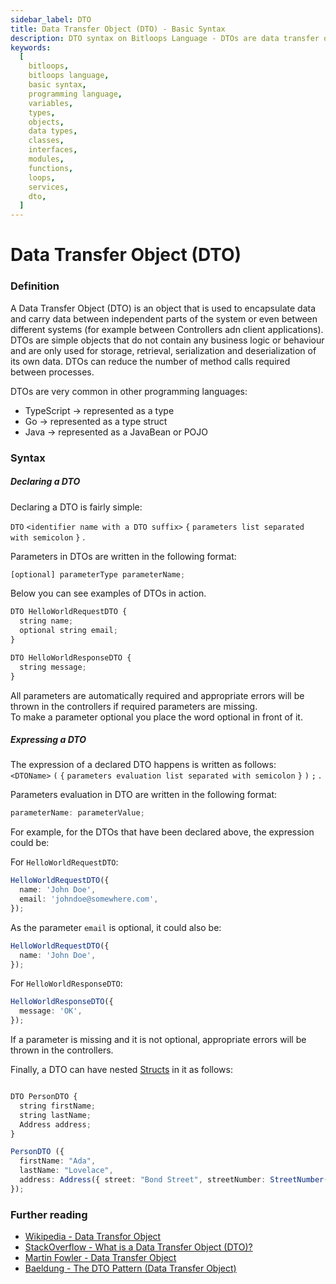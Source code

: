 ```yaml
---
sidebar_label: DTO
title: Data Transfer Object (DTO) - Basic Syntax
description: DTO syntax on Bitloops Language - DTOs are data transfer objects, meaning their sole responsibility is to transfer objects from one service to another, and correct configuration of these DTOs reduces communication costs considerably.
keywords:
  [
    bitloops,
    bitloops language,
    basic syntax,
    programming language,
    variables,
    types,
    objects,
    data types,
    classes,
    interfaces,
    modules,
    functions,
    loops,
    services,
    dto,
  ]
---
```


# Data Transfer Object (DTO)

### Definition

A Data Transfer Object (DTO) is an object that is used to encapsulate data and carry data between independent parts of the system or even between different systems (for example between Controllers adn client applications). DTOs are simple objects that do not contain any business logic or behaviour and are only used for storage, retrieval, serialization and deserialization of its own data. DTOs can reduce the number of method calls required between processes.

DTOs are very common in other programming languages:

- TypeScript -> represented as a type
- Go -> represented as a type struct
- Java -> represented as a JavaBean or POJO

### Syntax

##### Declaring a DTO

Declaring a DTO is fairly simple:

`DTO` `<identifier name with a DTO suffix>` `{` `parameters list separated with semicolon` `}` .

Parameters in DTOs are written in the following format:

```typescript
[optional] parameterType parameterName;
```

Below you can see examples of DTOs in action.

```typescript
DTO HelloWorldRequestDTO {
  string name;
  optional string email;
}
```

```typescript
DTO HelloWorldResponseDTO {
  string message;
}
```

All parameters are automatically required and appropriate errors will be thrown in the controllers if required parameters are missing.  
To make a parameter optional you place the word optional in front of it.

##### Expressing a DTO

The expression of a declared DTO happens is written as follows:  
`<DTOName>` `(` `{` `parameters evaluation list separated with semicolon` `}` `)` `;` .

Parameters evaluation in DTO are written in the following format:

```typescript
parameterName: parameterValue;
```

For example, for the DTOs that have been declared above, the expression could be:

For `HelloWorldRequestDTO`:

```typescript
HelloWorldRequestDTO({
  name: 'John Doe',
  email: 'johndoe@somewhere.com',
});
```

As the parameter `email` is optional, it could also be:

```typescript
HelloWorldRequestDTO({
  name: 'John Doe',
});
```

For `HelloWorldResponseDTO`:

```typescript
HelloWorldResponseDTO({
  message: 'OK',
});
```

If a parameter is missing and it is not optional, appropriate errors will be thrown in the controllers.

Finally, a DTO can have nested [Structs](./struct.md) in it as follows:

```typescript

DTO PersonDTO {
  string firstName;
  string lastName;
  Address address;
}

PersonDTO ({
  firstName: "Ada",
  lastName: "Lovelace",
  address: Address({ street: "Bond Street", streetNumber: StreetNumber({number: 28, numberPostfix: "B"}), postCode: "ABC 2F"}),
});
```

### Further reading

- [Wikipedia - Data Transfor Object](https://en.wikipedia.org/wiki/Data_transfer_object)
- [StackOverflow - What is a Data Transfer Object (DTO)?](https://stackoverflow.com/questions/1051182/what-is-a-data-transfer-object-dto)
- [Martin Fowler - Data Transfer Object](https://martinfowler.com/eaaCatalog/dataTransferObject.html)
- [Baeldung - The DTO Pattern (Data Transfer Object)](https://www.baeldung.com/java-dto-pattern)
